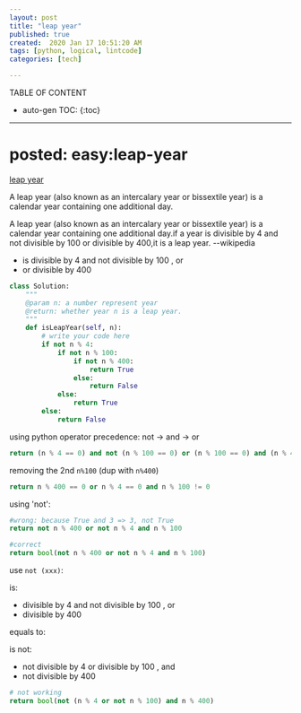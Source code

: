 ```yaml
---
layout: post
title: "leap year"
published: true
created:  2020 Jan 17 10:51:20 AM
tags: [python, logical, lintcode]
categories: [tech]

---
```


TABLE OF CONTENT

* auto-gen TOC:
{:toc}

- - -


# posted: easy:leap-year

[leap year](https://www.lintcode.com/problem/leap-year/)

A leap year (also known as an intercalary year or bissextile year) is a
calendar year containing one additional day. 

A leap year (also known as an intercalary year or bissextile year) is a
calendar year containing one additional day.if a year is divisible by 4 and not
divisible by 100 or divisible by 400,it is a leap year. --wikipedia

* is divisible by 4 and not divisible by 100 , or
* or divisible by 400


```python
class Solution:
    """
    @param n: a number represent year
    @return: whether year n is a leap year.
    """
    def isLeapYear(self, n):
        # write your code here
        if not n % 4:
            if not n % 100:
                if not n % 400:
                    return True
                else:
                    return False
            else:
                return True
        else:
            return False
```

using python operator precedence: not -> and -> or

```python
return (n % 4 == 0) and not (n % 100 == 0) or (n % 100 == 0) and (n % 400 == 0)
```

removing the 2nd `n%100` (dup with `n%400`)

```python
return n % 400 == 0 or n % 4 == 0 and n % 100 != 0
```

using 'not':

```python
#wrong: because True and 3 => 3, not True
return not n % 400 or not n % 4 and n % 100
```

```python
#correct
return bool(not n % 400 or not n % 4 and n % 100)
```

use `not (xxx)`:

is:
* divisible by 4 and not divisible by 100 , or
* divisible by 400

equals to:

is not:
* not divisible by 4 or divisible by 100 , and
* not divisible by 400

```python
# not working
return bool(not (n % 4 or not n % 100) and n % 400)
```

<!--
    a and b <=> not (not a or not b)
    not a or not b  <=> not (a and b) ?

but 

    [ins] In [70]: a,b=3, 4
    [ins] In [71]: (not a or not b) == (not (a and b))
    Out[71]: True
    [ins] In [72]: (a or b) == (not (not a and not b))
    Out[72]: False
?
-->

